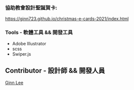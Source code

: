 ### 協助教會設計聖誕賀卡:
https://ginn723.github.io/christmas-e-cards-2021/index.html


### Tools - 軟體工具 && 開發工具 
* Adobe Illustrator
* scss
* Swiper.js


## Contributor - 設計師 && 開發人員
[Ginn Lee](https://github.com/ginn723)
